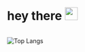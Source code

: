 <h1>
  hey there
  <img src="https://media.giphy.com/media/hvRJCLFzcasrR4ia7z/giphy.gif" width="30px"/>
</h1>
<img src="https://komarev.com/ghpvc/?username=nasiralizade&style=flat-square&color=blue" alt=""/><br/>


![Top Langs](https://github-readme-stats.vercel.app/api/top-langs/?username=nasiralizade&layout=compact&theme=dark) 
